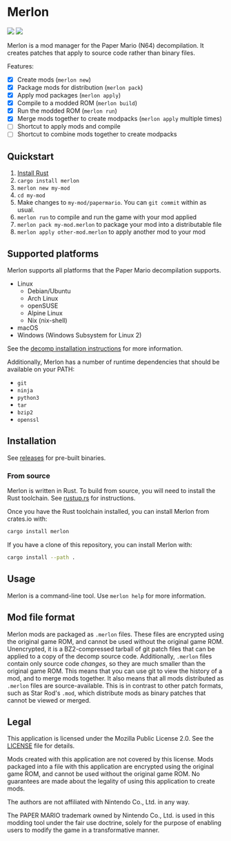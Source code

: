 # Merlon

[![](https://img.shields.io/github/actions/workflow/status/nanaian/merlon/test.yml?branch=main)](https://github.com/nanaian/merlon/actions)
[![](https://img.shields.io/discord/279322074412089344?color=%237289DA&logo=discord&logoColor=ffffff)](https://discord.gg/paper-mario-modding-279322074412089344)

Merlon is a mod manager for the Paper Mario (N64) decompilation. It creates patches that apply to source code rather than binary files.

Features:

- [x] Create mods (`merlon new`)
- [x] Package mods for distribution (`merlon pack`)
- [x] Apply mod packages (`merlon apply`)
- [x] Compile to a modded ROM (`merlon build`)
- [x] Run the modded ROM (`merlon run`)
- [x] Merge mods together to create modpacks (`merlon apply` multiple times)
- [ ] Shortcut to apply mods and compile
- [ ] Shortcut to combine mods together to create modpacks

## Quickstart

1.  [Install Rust](https://rustup.rs/)
2. `cargo install merlon`
3. `merlon new my-mod`
4. `cd my-mod`
5. Make changes to `my-mod/papermario`. You can `git commit` within as usual.
6. `merlon run` to compile and run the game with your mod applied
7. `merlon pack my-mod.merlon` to package your mod into a distributable file
8. `merlon apply other-mod.merlon` to apply another mod to your mod

## Supported platforms

Merlon supports all platforms that the Paper Mario decompilation supports.

- Linux
    - Debian/Ubuntu
    - Arch Linux
    - openSUSE
    - Alpine Linux
    - Nix (nix-shell)
- macOS
- Windows (Windows Subsystem for Linux 2)

See the [decomp installation instructions](https://github.com/pmret/papermario/blob/main/INSTALL.md) for more information.

Additionally, Merlon has a number of runtime dependencies that should be available on your PATH:

- `git`
- `ninja`
- `python3`
- `tar`
- `bzip2`
- `openssl`

## Installation

See [releases](https://github.com/nanaian/merlon/releases) for pre-built binaries.

### From source

Merlon is written in Rust. To build from source, you will need to install the Rust toolchain. See [rustup.rs](https://rustup.rs/) for instructions.

Once you have the Rust toolchain installed, you can install Merlon from crates.io with:

```bash
cargo install merlon
```

If you have a clone of this repository, you can install Merlon with:

```bash
cargo install --path .
```

## Usage

Merlon is a command-line tool. Use `merlon help` for more information.

## Mod file format

Merlon mods are packaged as `.merlon` files. These files are encrypted using the original game ROM, and cannot be used without the original game ROM. Unencrypted, it is a BZ2-compressed tarball of git patch files that can be applied to a copy of the decomp source code. Additionally, `.merlon` files contain only source code *changes*, so they are much smaller than the original game ROM. This means that you can use git to view the history of a mod, and to merge mods together. It also means that all mods distributed as `.merlon` files are source-available. This is in contrast to other patch formats, such as Star Rod's `.mod`, which distribute mods as binary patches that cannot be viewed or merged.

## Legal

This application is licensed under the Mozilla Public License 2.0. See the [LICENSE](LICENSE) file for details.

Mods created with this application are not covered by this license. Mods packaged into a file with this application are encrypted using the original game ROM, and cannot be used without the original game ROM. No guarantees are made about the legality of using this application to create mods.

The authors are not affiliated with Nintendo Co., Ltd. in any way.

The PAPER MARIO trademark owned by Nintendo Co., Ltd. is used in this modding tool under the fair use doctrine, solely for the purpose of enabling users to modify the game in a transformative manner.
